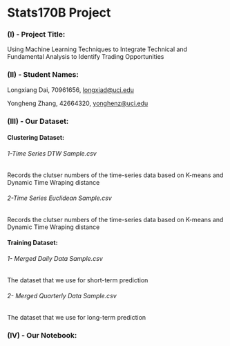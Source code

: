 # Stats170B Project

### (I) - Project Title: 
Using Machine Learning Techniques to Integrate Technical and Fundamental Analysis to Identify Trading Opportunities


### (II) - Student Names: 
Longxiang Dai, 70961656, longxiad@uci.edu

Yongheng Zhang, 42664320, yonghenz@uci.edu


### (III) - Our Dataset:
#### Clustering Dataset:
###### 1-Time Series DTW Sample.csv
Records the clutser numbers of the time-series data based on K-means and Dynamic Time Wraping distance
###### 2-Time Series Euclidean Sample.csv
Records the clutser numbers of the time-series data based on K-means and Dynamic Time Wraping distance


#### Training Dataset:
###### 1- Merged Daily Data Sample.csv
The dataset that we use for short-term prediction
###### 2- Merged Quarterly Data Sample.csv
The dataset that we use for long-term prediction


### (IV) - Our Notebook:
